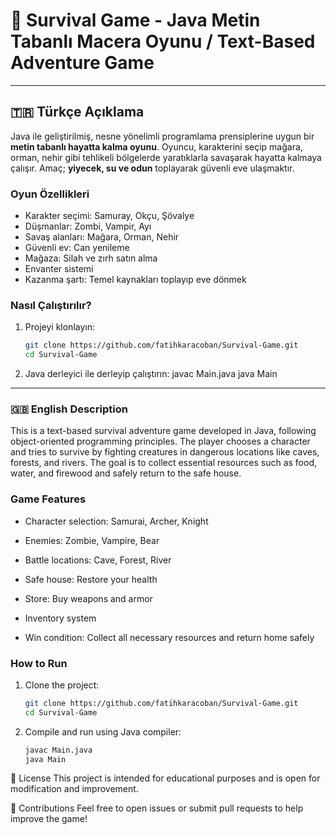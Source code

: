 # 🧟 Survival Game - Java Metin Tabanlı Macera Oyunu / Text-Based Adventure Game

---

## 🇹🇷 Türkçe Açıklama

Java ile geliştirilmiş, nesne yönelimli programlama prensiplerine uygun bir **metin tabanlı hayatta kalma oyunu**. Oyuncu, karakterini seçip mağara, orman, nehir gibi tehlikeli bölgelerde yaratıklarla savaşarak hayatta kalmaya çalışır. Amaç; **yiyecek, su ve odun** toplayarak güvenli eve ulaşmaktır.

### Oyun Özellikleri

- Karakter seçimi: Samuray, Okçu, Şövalye  
- Düşmanlar: Zombi, Vampir, Ayı  
- Savaş alanları: Mağara, Orman, Nehir  
- Güvenli ev: Can yenileme  
- Mağaza: Silah ve zırh satın alma  
- Envanter sistemi  
- Kazanma şartı: Temel kaynakları toplayıp eve dönmek

### Nasıl Çalıştırılır?

1. Projeyi klonlayın:  
   ```bash
   git clone https://github.com/fatihkaracoban/Survival-Game.git
   cd Survival-Game
   
2. Java derleyici ile derleyip çalıştırın:
  javac Main.java
  java Main

*********************************************************************************************************************************************************************************************************************

### 🇬🇧 English Description

This is a text-based survival adventure game developed in Java, following object-oriented programming principles. The player chooses a character and tries to survive by fighting creatures in dangerous locations like caves, forests, and rivers. The goal is to collect essential resources such as food, water, and firewood and safely return to the safe house.

### Game Features

- Character selection: Samurai, Archer, Knight

- Enemies: Zombie, Vampire, Bear

- Battle locations: Cave, Forest, River

- Safe house: Restore your health

- Store: Buy weapons and armor

- Inventory system

- Win condition: Collect all necessary resources and return home safely

### How to Run

1. Clone the project:
   ```bash
   git clone https://github.com/fatihkaracoban/Survival-Game.git
   cd Survival-Game
   
2. Compile and run using Java compiler:
   ```bash
   javac Main.java
   java Main

📄 License
This project is intended for educational purposes and is open for modification and improvement.

🤝 Contributions
Feel free to open issues or submit pull requests to help improve the game!
